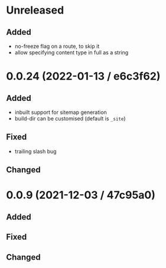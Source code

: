 # Unreleased

## Added

- no-freeze flag on a route, to skip it
- allow specifying content type in full as a string

# 0.0.24 (2022-01-13 / e6c3f62)

## Added

- inbuilt support for sitemap generation
- build-dir can be customised (default is `_site`)

## Fixed

- trailing slash bug

## Changed

# 0.0.9 (2021-12-03 / 47c95a0)

## Added

## Fixed

## Changed
